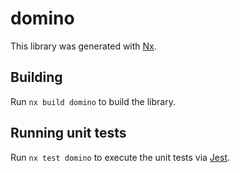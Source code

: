 # domino

This library was generated with [Nx](https://nx.dev).

## Building

Run `nx build domino` to build the library.

## Running unit tests

Run `nx test domino` to execute the unit tests via [Jest](https://jestjs.io).
